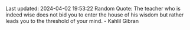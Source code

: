 Last updated: 2024-04-02 19:53:22
Random Quote: The teacher who is indeed wise does not bid you to enter the house of his wisdom but rather leads you to the threshold of your mind. - Kahlil Gibran
